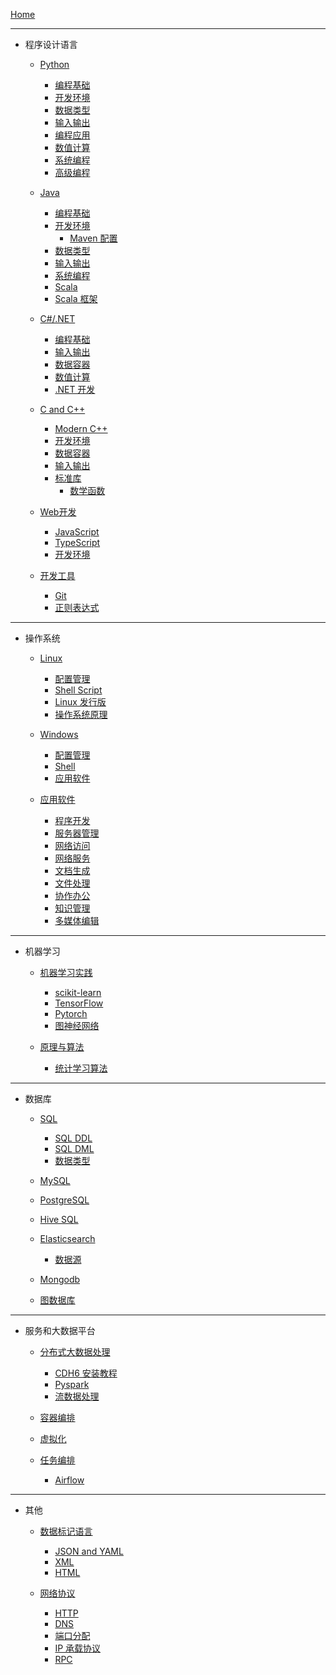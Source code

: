 [Home](/index.md)

<!-- Issue 1: relative path in sidebar changes its base path
     when the opening document changes.

     Fix: use absolute path for sidebar, only use relative path's in 
     documents.
  -->

<!-- Issue 2: sidebar file should not contain headers, otherwise it these
     headers will be repeatedly added to the sub-nodes when `/_sidebar.md`
     is shared by all sub-folders.

     Fix: Do not write headers in `_sidebar.md`, instead, write 
     multi-level lists to reflect content hierarchy.
     -->

<!-- Issue 3: when used with `docsify-sidebar-collapse`, the link on 
     parent nodes is invalid. The click event triggers collapse/expand.

     Fix: no need to fix as this is the expected behavior.
    -->
---

- 程序设计语言

  - [Python](/Python/Python编程基础.md)

    - [编程基础](/Python/Python编程基础.md)
    - [开发环境](/Python/Python开发环境.md)
    - [数据类型](/Python/Python数据类型.md)
    - [输入输出](/Python/Python输入输出.md)
    - [编程应用](/Python/Python编程应用.md)
    - [数值计算](/Python/Python数值计算.md)
    - [系统编程](/Python/Python系统编程.md)
    - [高级编程](/Python/Python高级编程.md)

  - [Java](/Java/JAVA编程基础.md)

    - [编程基础](/Java/JAVA编程基础.md)
    - [开发环境](/Java/Java开发环境.md)
      - [Maven 配置](/Java/Maven%20POM.md)
    - [数据类型](/Java/JAVA数据类型.md)
    - [输入输出](/Java/JAVA输入输出.md)
    - [系统编程](/Java/JAVA系统编程.md)
    - [Scala](/Java/Scala.md)
    - [Scala 框架](/Java/ScalaFrameworks.md)

  - [C#/.NET](/CSharp.NET/CSharp编程基础.md)

    - [编程基础](/CSharp.NET/CSharp编程基础.md)
    - [输入输出](/CSharp.NET/CSharp输入输出.md)
    - [数据容器](/CSharp.NET/CSharp数据容器.md)
    - [数值计算](/CSharp.NET/CSharp数值计算.md)
    - [.NET 开发](/CSharp.NET/dotnet开发.md)

  - [C and C++](/CC++/Modern%20C++.md)

    - [Modern C++](/CC++/Modern%20C++.md)
    - [开发环境](/CC++/C++开发环境.md)
    - [数据容器](/CC++/C++容器.md)
    - [输入输出](/CC++/输入输出.md)
    - [标准库](/CC++/标准函数库.md)
      - [数学函数](/CC++/数学函数.md)

  - [Web开发]()

    - [JavaScript](/JavaScript/JavaScript.md)
    - [TypeScript](/JavaScript/TypeScript.md)
    - [开发环境](/JavaScript/JS开发环境.md)


  - [开发工具]()
    - [Git](/开发环境/git.md)
    - [正则表达式](/笔记/正则表达式.md)


---

- 操作系统

  - [Linux](/Linux/Linux配置和管理.md)

    - [配置管理](/Linux/Linux配置和管理.md)
    - [Shell Script](/Linux/Linux-Shell.md)
    - [Linux 发行版](/Linux/Linux发行版.md)
    - [操作系统原理](/Linux/操作系统原理.md)

  - [Windows](Windows/Windows配置管理.md)

    - [配置管理](/Windows/Windows配置管理.md)
    - [Shell](/Windows/Windows%20Shell.md)
    - [应用软件](/Windows/Windows%20Applications.md)

  - [应用软件]()
    - [程序开发](/应用软件/程序开发软件.md)
    - [服务器管理](/应用软件/服务器管理软件.md)
    - [网络访问](/应用软件/网络访问软件.md)
    - [网络服务](/应用软件/网络服务软件.md)
    - [文档生成](/应用软件/文档生成软件.md)
    - [文件处理](/应用软件/文件处理软件.md)
    - [协作办公](/应用软件/协作办公软件.md)
    - [知识管理](/应用软件/知识管理软件.md)
    - [多媒体编辑](/应用软件/多媒体编辑软件.md)

---

- 机器学习

  - [机器学习实践](/机器学习/机器学习实践.md)

    - [scikit-learn](/机器学习/ScikitLearn.md)
    - [TensorFlow](/机器学习/TensorFlow.md)
    - [Pytorch](/机器学习/Pytorch.md)
    - [图神经网络](/机器学习/图神经网络.md)

  - [原理与算法](/机器学习/机器学习原理与算法.md)
    - [统计学习算法](/机器学习/统计学习算法.md)

---

- 数据库

  - [SQL](/数据库/SQL语法.md)

    - [SQL DDL](/数据库/SQL%20DDL.md)
    - [SQL DML](/数据库/SQL%20DML.md)
    - [数据类型](/数据库/SQL数据类型.md)

  - [MySQL](/数据库/MySQL.md)
  - [PostgreSQL](/数据库/PostgreSQL.md)
  - [Hive SQL](/数据库/HiveSQL.md)
  - [Elasticsearch](/数据库/Elasticsearch.md)

    - [数据源](/数据库/Elastic%20Datasource.md)

  - [Mongodb](/数据库/Mongodb.md)
  - [图数据库](/数据库/GraphDatabase.md)

---

- 服务和大数据平台

  - [分布式大数据处理](/服务器/分布式大数据处理.md)

    - [CDH6 安装教程](/服务器/CDH6大数据集群离线安装.md)
    - [Pyspark](/服务器/Spark%20Python%20API.md)
    - [流数据处理](/服务器/流数据处理.md)

  - [容器编排](/服务器/容器编排.md)
  - [虚拟化](/服务器/虚拟化.md)
  - [任务编排]()
    - [Airflow](/服务器/Airflow.md)

---

- 其他

  - [数据标记语言]()

    - [JSON and YAML](/数据交换语言/JSON%20and%20YAML.md)
    - [XML](/数据交换语言/XML.md)
    - [HTML](/数据交换语言/HTML.md)

  - [网络协议]()
    - [HTTP](/Protocols/http.md)
    - [DNS](/Protocols/DNS.md)
    - [端口分配](/Protocols/端口分配.md)
    - [IP 承载协议](/Protocols/IP%20protocol%20numbers.md)
    - [RPC](/Protocols/RPC.md)
